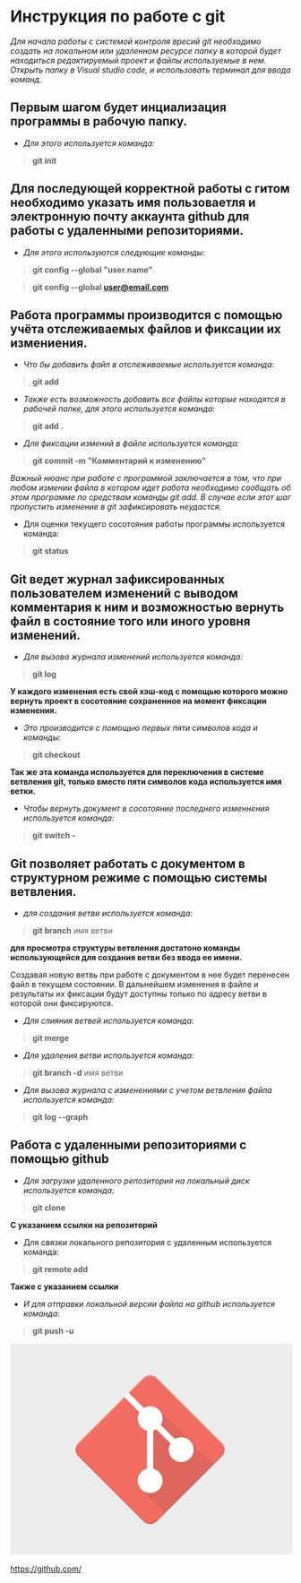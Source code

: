 # Инструкция по работе с git
*Для начала работы с системой контроля вресий git
необходимо создать на локальном или удаленном ресурсе папку в которой будет находиться редактируемый проект и файлы используемые в нем.
Открыть папку в Visual studio code, и использовать терминал для ввода команд.*

## Первым шагом будет инциализация программы в рабочую папку. 
* *Для этого используется команда:*

> **git init**

## Для последующей корректной работы с гитом необходимо указать имя пользоваетля и электронную почту аккаунта github для работы с удаленными репозиториями.
* *Для этого используются следующие команды:*

> **git config --global "user.name"**.

> **git config --global user@email.com**

## Работа программы производится с помощью учёта отслеживаемых файлов и фиксации их измениения.

* *Что бы добавить файл в отслеживаемые используется команда:*

> **git add**

* *Также есть возможность добавить все файлы которые находятся в рабочей папке, для этого используется команда:*

> **git add .**

* *Для фиксации измений в файле используется команда:*

> **git commit -m "Комментарий к изменению"**

*Важный нюанс при работе с программой заключается в том, что при любом измении файла в котором идет работа необходимо сообщать об этом программе по средствам команды git add. В случае если этот шаг пропустить изменение в git зафиксировать неудастся.*
* Для оценки текущего сосотояния работы программы используется команда:
> **git status**

## Git ведет журнал зафиксированных пользователем изменений с выводом комментария к ним и возможностью вернуть файл в состояние того или иного уровня изменений.

* *Для вызова журнала изменений используется команда:*

> **git log**

 **У каждого изменения есть свой хэш-код с помощью которого можно вернуть проект в сосотояние сохраненное на момент фиксации изменения.** 

* *Это производится с помощью первых пяти символов кода и команды:*

> **git checkout** 

**Так же эта команда используется для переключения в системе ветвления git, только вместо пяти символов кода используется имя ветки.**

* *Чтобы вернуть документ в сосотояние последнего изменнения используется команда:*
> **git switch -**

## Git позволяет работать с документом в структурном режиме с помощью системы ветвления.

* *для создания ветви используется команда:*
> **git branch** имя ветви

**для просмотра структуры ветвления достатоно команды использующейся для создания ветви без ввода ее имени.** 

 Создавая новую ветвь при работе с документом в нее будет перенесен файл в текущем состоянии. В дальнейшем изменения в файле и  результаты их фиксации будут доступны только по адресу ветви в которой они фиксируются.

* *Для слияния ветвей используется команда:*
> **git merge**

* *Для удаления ветви используется команда:*
> **git branch -d** имя ветви

* *Для вызова журнала с изменениями с учетом ветвления файла используется команда:*
> **git log --graph**
## Работа с удаленными репозиториями с помощью github

* *Для загрузки удаленного репозитория на локальный диск используется команда:*

> **git clone**

**С указанием ссылки на репозиторий**

* Для связки локального репозитория с удаленным используется команда:
> **git remote add**

**Также с указанием ссылки**
* *И для отправки локальной версии файла на github используется команда:*
> **git push -u**


![ItsGit](git.jpg)

https://github.com/